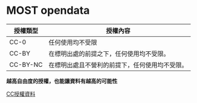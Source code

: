 # MOST opendata
授權類型 | 授權內容
-|-
CC-0|任何使用均不受限
CC-BY|在標明出處的前提之下，任何使用均不受限。
CC-BY-NC|在標明出處且不營利的前提下，任何使用均不受限。  

**越高自由度的授權，也能讓資料有越高的可能性**

[CC授權資料][cc來源]

[cc來源]:https://creativecommons.org/licenses/?lang=zh_TW
